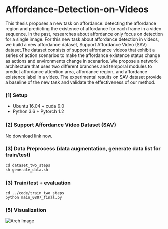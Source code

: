# Affordance-Detection-on-Videos
This thesis proposes a new task on affordance: detecting the affordance region and predicting the existence of affordance for each frame in a video sequence. In the past, researches about affordance only focus on detection for a single image. For this new task about affordance detection in videos, we build a new affordance dataset, Support Affordance Video (SAV) dataset.The dataset consists of support affordance videos that exhibit a series of action scenarios to make the affordance existence status change as actions and environments change in scenarios. We propose a network architecture that uses two different branches and temporal modules to predict affordance attention area, affordance region, and affordance existence label in a video. The experimental results on SAV dataset provide a baseline of the new task and validate the effectiveness of our method.

### (1) Setup
* Ubuntu 16.04 + cuda 9.0
* Python 3.6 + Pytorch 1.2

### (2) Support Affordance Video Dataset (SAV)
No download link now.

### (3) Data Preprocess (data augmentation, generate data list for train/test)
```
cd dataset_two_steps
sh generate_data.sh
```

### (3) Train/test + evaluation
```
cd ../code/train_two_steps
python main_0807_final.py
```
### (5) Visualization
![Arch Image](https://github.com/FishWantToFly/Affordance-Detection-on-Video/blob/master/figs/pred_visualization.png)
